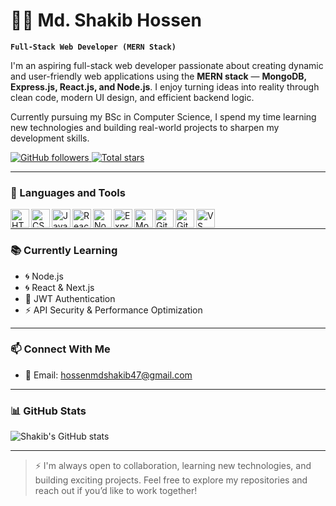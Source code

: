 # 🧑‍💻 Md. Shakib Hossen

**`Full-Stack Web Developer (MERN Stack)`**

I'm an aspiring full-stack web developer passionate about creating dynamic and user-friendly web applications using the **MERN stack** — **MongoDB, Express.js, React.js, and Node.js**. I enjoy turning ideas into reality through clean code, modern UI design, and efficient backend logic.

Currently pursuing my BSc in Computer Science, I spend my time learning new technologies and building real-world projects to sharpen my development skills.

<p align="left">
  <a href="https://github.com/Shakib-56?tab=followers">
    <img alt="GitHub followers" src="https://custom-icon-badges.demolab.com/github/followers/Shakib-56?color=236ad3&labelColor=1155ba&style=for-the-badge&logo=person-add&label=Follow&logoColor=white" />
  </a>
  <a href="https://github.com/Shakib-56?tab=repositories&sort=stargazers">
    <img alt="Total stars" src="https://custom-icon-badges.demolab.com/github/stars/Shakib-56?color=55960c&style=for-the-badge&labelColor=488207&logo=star" />
  </a>
</p>

---

### 🧰 Languages and Tools

<img align="left" alt="HTML" width="30px" src="https://cdn.jsdelivr.net/gh/devicons/devicon/icons/html5/html5-plain.svg" />
<img align="left" alt="CSS" width="30px" src="https://cdn.jsdelivr.net/gh/devicons/devicon/icons/css3/css3-plain.svg" />
<img align="left" alt="JavaScript" width="30px" src="https://cdn.jsdelivr.net/gh/devicons/devicon/icons/javascript/javascript-plain.svg" />
<img align="left" alt="React" width="30px" src="https://cdn.jsdelivr.net/gh/devicons/devicon/icons/react/react-original.svg" />
<img align="left" alt="NodeJS" width="30px" src="https://cdn.jsdelivr.net/gh/devicons/devicon/icons/nodejs/nodejs-original.svg" />
<img align="left" alt="Express" width="30px" src="https://cdn.jsdelivr.net/gh/devicons/devicon/icons/express/express-original.svg" />
<img align="left" alt="MongoDB" width="30px" src="https://cdn.jsdelivr.net/gh/devicons/devicon/icons/mongodb/mongodb-original.svg" />
<img align="left" alt="Git" width="30px" src="https://cdn.jsdelivr.net/gh/devicons/devicon/icons/git/git-original.svg" />
<img align="left" alt="GitHub" width="30px" src="https://cdn.jsdelivr.net/gh/devicons/devicon/icons/github/github-original.svg" />
<img align="left" alt="VS Code" width="30px" src="https://cdn.jsdelivr.net/gh/devicons/devicon/icons/vscode/vscode-original.svg" />
<br />

---

### 📚 Currently Learning
- 🌀 Node.js
- 🌀 React & Next.js
- 🔐 JWT Authentication
- ⚡ API Security & Performance Optimization

---

### 📫 Connect With Me

- 📧 Email: hossenmdshakib47@gmail.com

---

### 📊 GitHub Stats

![Shakib's GitHub stats](https://github-readme-stats.vercel.app/api?username=Shakib-56&show_icons=true&theme=tokyonight)

---

> ⚡ I'm always open to collaboration, learning new technologies, and building exciting projects. Feel free to explore my repositories and reach out if you’d like to work together!

